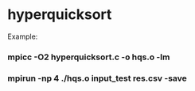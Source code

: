 # hyperquicksort

Example:

### mpicc -O2 hyperquicksort.c -o hqs.o -lm
### mpirun -np 4 ./hqs.o input_test res.csv -save
